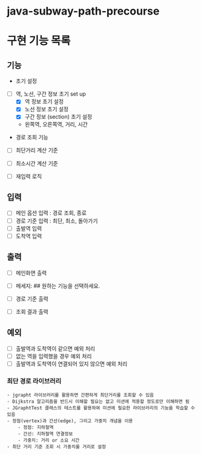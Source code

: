 # java-subway-path-precourse
# 구현 기능 목록
## 기능
- 초기 설정 
- [ ] 역, 노선, 구간 정보 초기 set up
    - [x] 역 정보 초기 설정
    - [x] 노선 정보 초기 설정
    - [x] 구간 정보 (section) 초기 설정
    -  왼쪽역, 오른쪽역, 거리, 시간
  
- 경로 조회 기능
- [ ] 최단거리 계산 기준
- [ ] 최소시간 계산 기준 

- [ ] 재입력 로직 


## 입력
- [ ] 메인 옵션 입력 : 경로 조회, 종료
- [ ] 경로 기준 입력 : 최단, 최소, 돌아가기
- [ ] 출발역 입력
- [ ] 도착역 입력

## 출력
- [ ] 메인화면 출력
- [ ] 메세지: ## 원하는 기능을 선택하세요.
- [ ] 경로 기준 출력
- [ ] 조회 결과 출력


## 예외
- [ ] 출발역과 도착역이 같으면 예외 처리
- [ ] 없는 역을 입력했을 경우 예외 처리
- [ ] 출발역과 도착역이 연결되어 있지 않으면 예외 처리

### 최단 경로 라이브러리
    - jgrapht 라이브러리를 활용하면 간편하게 최단거리를 조회할 수 있음
    - Dijkstra 알고리즘을 반드시 이해할 필요는 없고 미션에 적용할 정도로만 이해하면 됨
    - JGraphtTest 클래스의 테스트를 활용하여 미션에 필요한 라이브러리의 기능을 학습할 수 있음
    - 정점(vertex)과 간선(edge), 그리고 가중치 개념을 이용
        - 정점: 지하철역
        - 간선: 지하철역 연결정보
        - 가중치: 거리 or 소요 시간
    - 최단 거리 기준 조회 시 가중치를 거리로 설정